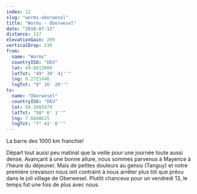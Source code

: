 ```yaml
---
index: 12
slug: "worms-oberwesel"
title: "Worms - Oberwesel"
date: "2018-07-13"
distance: 117
elevationGain: 209
verticalDrop: 230
from:
  name: "Worms"
  countryISO: "DEU"
  lat: 49.6613009
  latTxt: "49° 39' 41''"
  lng: 8.2721446
  lngTxt: "8° 16' 20''"
to:
  name: "Oberwesel"
  countryISO: "DEU"
  lat: 50.1003479
  latTxt: "50° 6' 1''"
  lng: 7.6848625
  lngTxt: "7° 41' 6''"
---
```


La barre des 1000 km franchie!

Départ tout aussi peu matinal que la veille pour une journée toute aussi dense. Avançant à une bonne allure, nous sommes parvenus à Mayence à l’heure du déjeuner. Mais de petites douleurs au genou (Tanguy) et notre première crevaison nous ont contraint à nous arrêter plus tôt que prévu dans le joli village de Oberwesel. Plutôt chanceux pour un vendredi 13, le temps fut une fois de plus avec nous.
